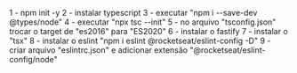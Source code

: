 1 - npm init -y
2 - instalar typescript
3 - executar "npm i --save-dev @types/node"
4 - executar "npx tsc --init"
5 - no arquivo "tsconfig.json" trocar o target de "es2016" para "ES2020"
6 - instalar o fastify
7 - instalar o "tsx"
8 - instalar o eslint "npm i eslint @rocketseat/eslint-config -D"
9 - criar arquivo "eslintrc.json" e adicionar extensão "@rocketseat/eslint-config/node"
